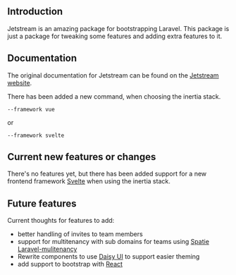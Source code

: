 ## Introduction
Jetstream is an amazing package for bootstrapping Laravel.
This package is just a package for tweaking some features and adding extra features to it.

## Documentation
The original documentation for Jetstream can be found on the [Jetstream website](https://jetstream.laravel.com).

There has been added a new command, when choosing the inertia stack. 
```
--framework vue
```
or 
```
--framework svelte
```

## Current new features or changes
There's no features yet, but there has been added support for a new frontend framework [Svelte](https://svelte.dev/) when using the inertia stack.

## Future features
Current thoughts for features to add:
- better handling of invites to team members
- support for multitenancy with sub domains for teams using [Spatie Laravel-mulitenancy](https://spatie.be/docs/laravel-multitenancy/v2/introduction)
- Rewrite components to use [Daisy UI](https://daisyui.com/) to support easier theming
- add support to bootstrap with [React](https://reactjs.org/)